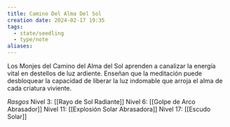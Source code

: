 ```yaml
---
title: Camino Del Alma Del Sol
creation date: 2024-02-17 19:35
tags:
  - state/seedling
  - type/note
aliases:
---
```

Los Monjes del Camino del Alma del Sol aprenden a canalizar la energía vital en destellos de luz
ardiente. Enseñan que la meditación puede desbloquear la capacidad de liberar la luz indomable que arroja el alma de cada criatura viviente.


*Rasgos*
Nivel 3: [[Rayo de Sol Radiante]]
Nivel 6: [[Golpe de Arco Abrasador]]
Nivel 11: [[Explosión Solar Abrasadora]]
Nivel 17: [[Escudo Solar]]